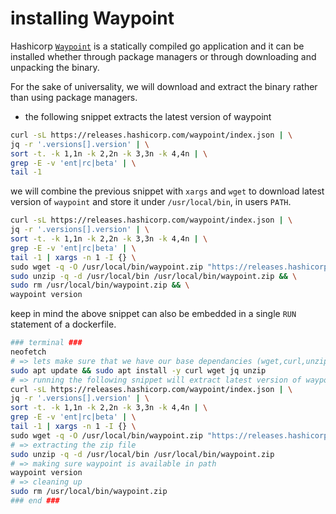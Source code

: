 # installing Waypoint

Hashicorp [`Waypoint`](https://www.waypointproject.io/downloads) is a statically compiled go application and it can be installed whether through package managers or through downloading and unpacking the binary.

For the sake of universality, we will download and extract the binary rather than using package managers.

- the following snippet extracts the latest version of waypoint

```bash
curl -sL https://releases.hashicorp.com/waypoint/index.json | \
jq -r '.versions[].version' | \
sort -t. -k 1,1n -k 2,2n -k 3,3n -k 4,4n | \
grep -E -v 'ent|rc|beta' | \
tail -1
```

we will combine the previous snippet with `xargs` and `wget` to download latest version of `waypoint` and store it under `/usr/local/bin`, in users `PATH`.

```bash
curl -sL https://releases.hashicorp.com/waypoint/index.json | \
jq -r '.versions[].version' | \
sort -t. -k 1,1n -k 2,2n -k 3,3n -k 4,4n | \
grep -E -v 'ent|rc|beta' | \
tail -1 | xargs -n 1 -I {} \
sudo wget -q -O /usr/local/bin/waypoint.zip "https://releases.hashicorp.com/waypoint/{}/waypoint_{}_linux_amd64.zip" && \
sudo unzip -q -d /usr/local/bin /usr/local/bin/waypoint.zip && \
sudo rm /usr/local/bin/waypoint.zip && \
waypoint version
```

keep in mind the above snippet can also be embedded in a single `RUN` statement of a dockerfile.

```bash
### terminal ###
neofetch
# => lets make sure that we have our base dependancies (wget,curl,unzip and jq) installed
sudo apt update && sudo apt install -y curl wget jq unzip
# => running the following snippet will extract latest version of waypoint and save it at /usr/local/bin/waypoint.zip
curl -sL https://releases.hashicorp.com/waypoint/index.json | \
jq -r '.versions[].version' | \
sort -t. -k 1,1n -k 2,2n -k 3,3n -k 4,4n | \
grep -E -v 'ent|rc|beta' | \
tail -1 | xargs -n 1 -I {} \
sudo wget -q -O /usr/local/bin/waypoint.zip "https://releases.hashicorp.com/waypoint/{}/waypoint_{}_linux_amd64.zip" 
# => extracting the zip file
sudo unzip -q -d /usr/local/bin /usr/local/bin/waypoint.zip
# => making sure waypoint is available in path
waypoint version
# => cleaning up
sudo rm /usr/local/bin/waypoint.zip
### end ###
```
